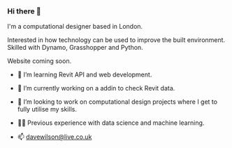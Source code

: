 ### Hi there 👋

I'm a computational designer based in London. 

Interested in how technology can be used to improve the built environment. Skilled with Dynamo, Grasshopper and Python. 

Website coming soon. 

- 🌱 I’m learning Revit API and web development. 

- 🔭 I’m currently working on a addin to check Revit data.

- 👯 I’m looking to work on computational design projects where I get to fully utilise my skills. 

- 🧑‍💻 Previous experience with data science and machine learning. 

- 📫 davewilson@live.co.uk




<!--
**davewilsonxyz/davewilsonxyz** is a ✨ _special_ ✨ repository because its `README.md` (this file) appears on your GitHub profile.

Here are some ideas to get you started:



- 👯 I’m looking to collaborate on ...
- 🤔 I’m looking for help with ...
- 💬 Ask me about ...
- 😄 Pronouns: ...
- ⚡ Fun fact: ...
-->
